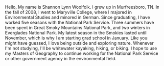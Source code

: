 Hello, 
   My name is Shannon Lynn Woolfolk. I grew up in Murfreesboro, TN. In the fall of 2008, I went to Maryville College, where I majored in Environmental Studies and minored in German. Since graduating, I have worked five seasons with the National Park Service. Three summers have been spent in Great Smoky Mountains National Park, and two winters in Everglades National Park. My latest season in the Smokies lasted until November, which is why I am starting grad school in January. Like you might have guessed, I love being outside and exploring nature. Whenever I'm not studying, I'll be whitewater kayaking, hiking, or biking. I hope to use my Masters of Geography to continue working for the National Park Service or other government agency in the environmental field. 
